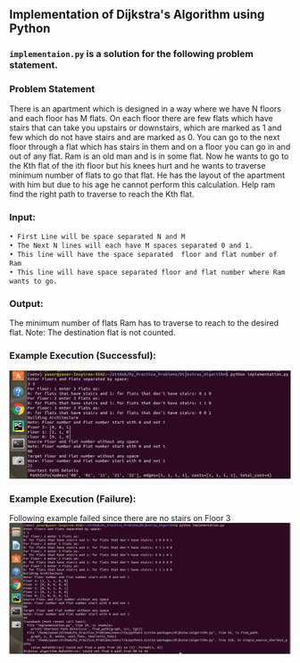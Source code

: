 ## Implementation of Dijkstra's Algorithm using Python

### `implementaion.py` is a solution for the following problem statement.

### Problem Statement

There is an apartment which is designed in a way where we have N floors and each floor has M flats. On each floor there are few flats which have stairs that can take you upstairs or downstairs, which are marked as 1 and few which do not have stairs and are marked as 0. You can go to the next floor through a flat which has stairs in them and on a floor you can go in and out of any flat. Ram is an old man and is in some flat. Now he wants to go to the Kth flat of the ith floor but his knees hurt and he wants to traverse minimum number of flats to go that flat. He has the layout of the apartment with him but due to his age he cannot perform this calculation. Help ram find the right path to traverse to reach the Kth flat.

### Input:

    • First Line will be space separated N and M
    • The Next N lines will each have M spaces separated 0 and 1.
    • This line will have the space separated  floor and flat number of Ram
    • This line will have space separated floor and flat number where Ram wants to go.

### Output:

  The minimum number of flats Ram has to traverse to reach to the desired flat.
  Note: The destination flat is not counted.

### Example Execution (Successful):
![alt_text](https://github.com/yasersakkaf/Py_Practice_Problems/blob/master/Dijkstras_Algorithm/Screenshot.png)

### Example Execution (Failure):
Following example failed since there are no stairs on Floor 3
![alt_text](https://github.com/yasersakkaf/Py_Practice_Problems/blob/master/Dijkstras_Algorithm/Failed.png)
